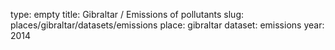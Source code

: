 type: empty
title: Gibraltar / Emissions of pollutants
slug: places/gibraltar/datasets/emissions
place: gibraltar
dataset: emissions
year: 2014
